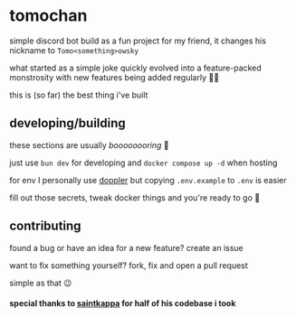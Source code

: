 # tomochan

simple discord bot build as a fun project for my friend, it changes his nickname to `Tomo<something>owsky`

what started as a simple joke quickly evolved into a feature-packed monstrosity with new features being added regularly 😵‍💫

this is (so far) the best thing i've built

## developing/building 

these sections are usually *boooooooring* 🥱

just use `bun dev` for developing and `docker compose up -d` when hosting

for env I personally use [doppler](https://www.doppler.com/) but copying `.env.example` to `.env` is easier

fill out those secrets, tweak docker things and you're ready to go 🚀

## contributing

found a bug or have an idea for a new feature? create an issue

want to fix something yourself? fork, fix and open a pull request

simple as that 😉

#### special thanks to [saintkappa](https://github.com/theSaintKappa) for half of his codebase i took


